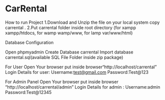 # CarRental
How to run Project
1.Download and Unzip the file on your local system copy carrental .
2.Put carrental folder inside root directory (for xampp xampp/htdocs, for wamp wamp/www, for lamp var/www/html)

Database Configuration

Open phpmyadmin
Create Database carrental
Import database carrental.sql(available SQL File Folder inside zip package)

For User
Open Your browser put inside browser“http://localhost/carrental”
Login Details for user:
Username:test@gmail.com
Password:Test@123

For Admin Panel
Open Your browser put inside browser “http://localhost/carrental/admin”
Login Details for admin :
Username:admin
Password:Test@12345
